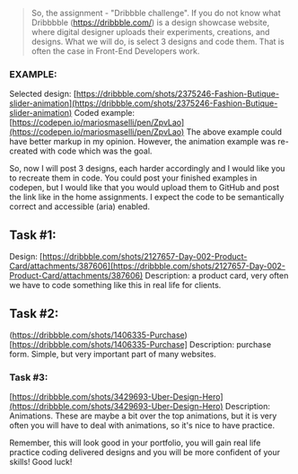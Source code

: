 >So, the assignment - "Dribbble challenge". If you do not know what Dribbbble (https://dribbble.com/) is a design showcase website, where digital designer uploads their experiments, creations, and designs. What we will do, is select 3 designs and code them. That is often the case in Front-End Developers work.

### EXAMPLE:
Selected design: [https://dribbble.com/shots/2375246-Fashion-Butique-slider-animation](https://dribbble.com/shots/2375246-Fashion-Butique-slider-animation)
Coded example: [https://codepen.io/mariosmaselli/pen/ZpvLao](https://codepen.io/mariosmaselli/pen/ZpvLao)
The above example could have better markup in my opinion. However, the animation example was re-created with code which was the goal.

So, now I will post 3 designs, each harder accordingly and I would like you to recreate them in code. You could post your finished examples in codepen, but I would like that you would upload them to GitHub and post the link like in the home assignments. I expect the code to be semantically correct and accessible (aria) enabled.

## Task #1:
Design: [https://dribbble.com/shots/2127657-Day-002-Product-Card/attachments/387606](https://dribbble.com/shots/2127657-Day-002-Product-Card/attachments/387606)
Description: a product card, very often we have to code something like this in real life for clients.

## Task #2:  
(https://dribbble.com/shots/1406335-Purchase)[https://dribbble.com/shots/1406335-Purchase]
Description: purchase form. Simple, but very important part of many websites.

### Task #3: 
[https://dribbble.com/shots/3429693-Uber-Design-Hero](https://dribbble.com/shots/3429693-Uber-Design-Hero)
Description: Animations. These are maybe a bit over the top animations, but it is very often you will have to deal with animations, so it's nice to have practice.

Remember, this will look good in your portfolio, you will gain real life practice coding delivered designs and you will be more confident of your skills! Good luck!
